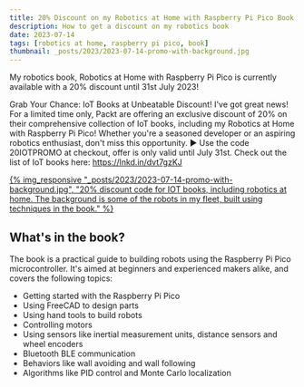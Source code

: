 ```yaml
---
title: 20% Discount on my Robotics at Home with Raspberry Pi Pico Book
description: How to get a discount on my robotics book
date: 2023-07-14
tags: [robotics at home, raspberry pi pico, book]
thumbnail: _posts/2023/2023-07-14-promo-with-background.jpg
---
```

My robotics book, Robotics at Home with Raspberry Pi Pico is currently available with a 20% discount until 31st July 2023!

Grab Your Chance: IoT Books at Unbeatable Discount! I've got great news! For a limited time only, Packt are offering an exclusive discount of 20% on their comprehensive collection of IoT books, including my Robotics at Home with Raspberry Pi Pico! Whether you're a seasoned developer or an aspiring robotics enthusiast, don't miss this opportunity. ▶ Use the code 20IOTPROMO at checkout, offer is only valid until July 31st. Check out the list of IoT books here: <https://lnkd.in/dvt7gzKJ>

[{% img_responsive "_posts/2023/2023-07-14-promo-with-background.jpg", "20% discount code for IOT books, including robotics at home. The background is some of the robots in my fleet, built using techniques in the book." %}](https://lnkd.in/dvt7gzKJ)

## What's in the book?

The book is a practical guide to building robots using the Raspberry Pi Pico microcontroller. It's aimed at beginners and experienced makers alike, and covers the following topics:

- Getting started with the Raspberry Pi Pico
- Using FreeCAD to design parts
- Using hand tools to build robots
- Controlling motors
- Using sensors like inertial measurement units, distance sensors and wheel encoders
- Bluetooth BLE communication
- Behaviors like wall avoiding and wall following
- Algorithms like PID control and Monte Carlo localization
